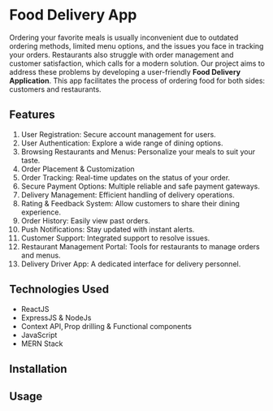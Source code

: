 # Food Delivery App
 Ordering your favorite meals is usually inconvenient due to outdated ordering methods, limited menu options, and the issues you face in tracking your orders. Restaurants also struggle with order management and customer satisfaction, which calls for a modern solution. Our project aims to address these problems by developing a user-friendly **Food Delivery Application**. This app facilitates the process of ordering food for both sides: customers and restaurants.
 
 ## Features
1. User Registration: Secure account management for users.
2. User Authentication: Explore a wide range of dining options.
3. Browsing Restaurants and Menus: Personalize your meals to suit your taste.
4. Order Placement & Customization
5. Order Tracking: Real-time updates on the status of your order.
6. Secure Payment Options: Multiple reliable and safe payment gateways.
7. Delivery Management: Efficient handling of delivery operations.
8. Rating & Feedback System: Allow customers to share their dining experience.
9. Order History: Easily view past orders.
10. Push Notifications: Stay updated with instant alerts.
11. Customer Support: Integrated support to resolve issues.
12. Restaurant Management Portal: Tools for restaurants to manage orders and menus.
13. Delivery Driver App: A dedicated interface for delivery personnel.

## Technologies Used
- ReactJS 
- ExpressJS & NodeJs 
- Context API, Prop drilling & Functional components 
- JavaScript 
- MERN Stack 

## Installation

## Usage
